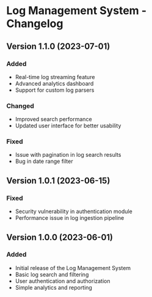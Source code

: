 # Log Management System - Changelog

## Version 1.1.0 (2023-07-01)
### Added
- Real-time log streaming feature
- Advanced analytics dashboard
- Support for custom log parsers

### Changed
- Improved search performance
- Updated user interface for better usability

### Fixed
- Issue with pagination in log search results
- Bug in date range filter

## Version 1.0.1 (2023-06-15)
### Fixed
- Security vulnerability in authentication module
- Performance issue in log ingestion pipeline

## Version 1.0.0 (2023-06-01)
### Added
- Initial release of the Log Management System
- Basic log search and filtering
- User authentication and authorization
- Simple analytics and reporting

